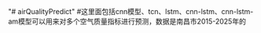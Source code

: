 "# airQualityPredict" 
#这里面包括cnn模型、tcn、lstm、cnn-lstm、cnn-lstm-am模型可以用来对多个空气质量指标进行预测，数据是南昌市2015-2025年的
